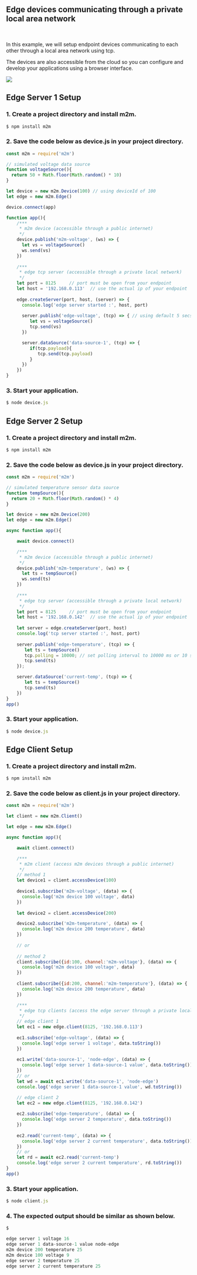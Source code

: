 
## Edge devices communicating through a private local area network 

<br>

In this example, we will setup endpoint devices communicating to each other through a local area network using tcp. 

The devices are also accessible from the cloud so you can configure and develop your applications using a browser interface. 

![](assets/m2m-edge.svg)

## Edge Server 1 Setup

### 1. Create a project directory and install m2m.
```js
$ npm install m2m
```
### 2. Save the code below as device.js in your project directory.
```js
const m2m = require('m2m')

// simulated voltage data source
function voltageSource(){
  return 50 + Math.floor(Math.random() * 10)
}

let device = new m2m.Device(100) // using deviceId of 100
let edge = new m2m.Edge()

device.connect(app)

function app(){
    /***
     * m2m device (accessible through a public internet)
     */
    device.publish('m2m-voltage', (ws) => {
      let vs = voltageSource()
      ws.send(vs)
    })
    
    /***
     * edge tcp server (accessible through a private local network)
     */
    let port = 8125		// port must be open from your endpoint
    let host = '192.168.0.113' 	// use the actual ip of your endpoint
    
    edge.createServer(port, host, (server) => {
      console.log('edge server started :', host, port)
      
      server.publish('edge-voltage', (tcp) => { // using default 5 secs or 5000 ms polling interval
         let vs = voltageSource()
         tcp.send(vs)
      })

      server.dataSource('data-source-1', (tcp) => {
         if(tcp.payload){
            tcp.send(tcp.payload)
         }
      })
    })
}

```
### 3. Start your application.
```js
$ node device.js
```

## Edge Server 2 Setup

### 1. Create a project directory and install m2m.
```js
$ npm install m2m
```
### 2. Save the code below as device.js in your project directory.
```js
const m2m = require('m2m')

// simulated temperature sensor data source
function tempSource(){
  return 20 + Math.floor(Math.random() * 4)
}

let device = new m2m.Device(200)
let edge = new m2m.Edge()

async function app(){

    await device.connect()

    /***
     * m2m device (accessible through a public internet)
     */
    device.publish('m2m-temperature', (ws) => {
      let ts = tempSource()
      ws.send(ts)
    })
    
    /***
     * edge tcp server (accessible through a private local network)
     */
    let port = 8125		// port must be open from your endpoint
    let host = '192.168.0.142' 	// use the actual ip of your endpoint 
    
    let server = edge.createServer(port, host)
    console.log('tcp server started :', host, port)
      
    server.publish('edge-temperature', (tcp) => {
       let ts = tempSource()
       tcp.polling = 10000;	// set polling interval to 10000 ms or 10 secs instead of the default 5000 ms
       tcp.send(ts)
    });

    server.dataSource('current-temp', (tcp) => {
       let ts = tempSource()
       tcp.send(ts) 
    })
}
app()

```
### 3. Start your application.
```js
$ node device.js
```

## Edge Client Setup

### 1. Create a project directory and install m2m.
```js
$ npm install m2m
```
### 2. Save the code below as client.js in your project directory.
```js
const m2m = require('m2m') 

let client = new m2m.Client()

let edge = new m2m.Edge()

async function app(){

    await client.connect()

    /***
     * m2m client (access m2m devices through a public internet)
     */
    // method 1
    let device1 = client.accessDevice(100)
    
    device1.subscribe('m2m-voltage', (data) => {
      console.log('m2m device 100 voltage', data)
    })
    
    let device2 = client.accessDevice(200)

    device2.subscribe('m2m-temperature', (data) => {
      console.log('m2m device 200 temperature', data)
    })
    
    // or 
    
    // method 2
    client.subscribe({id:100, channel:'m2m-voltage'}, (data) => {
      console.log('m2m device 100 voltage', data)
    })
    
    client.subscribe({id:200, channel:'m2m-temperature'}, (data) => {
      console.log('m2m device 200 temperature', data)
    })

    /***
     * edge tcp clients (access the edge server through a private local network)
     */
    // edge client 1 
    let ec1 = new edge.client(8125, '192.168.0.113')
    
    ec1.subscribe('edge-voltage', (data) => {
      console.log('edge server 1 voltage', data.toString())
    })
    
    ec1.write('data-source-1', 'node-edge', (data) => {
      console.log('edge server 1 data-source-1 value', data.toString())
    })
    // or
    let wd = await ec1.write('data-source-1', 'node-edge')
    console.log('edge server 1 data-source-1 value', wd.toString())

    // edge client 2
    let ec2 = new edge.client(8125, '192.168.0.142')
    
    ec2.subscribe('edge-temperature', (data) => {
      console.log('edge server 2 temperature', data.toString())
    })
    
    ec2.read('current-temp', (data) => {
      console.log('edge server 2 current temperature', data.toString())
    })
    // or
    let rd = await ec2.read('current-temp')
    console.log('edge server 2 current temperature', rd.toString())
}
app()

```
### 3. Start your application.
```js
$ node client.js
```

### 4. The expected output should be similar as shown below.
```js
$

edge server 1 voltage 16
edge server 1 data-source-1 value node-edge
m2m device 200 temperature 25
m2m device 100 voltage 9
edge server 2 temperature 25
edge server 2 current temperature 25

```


